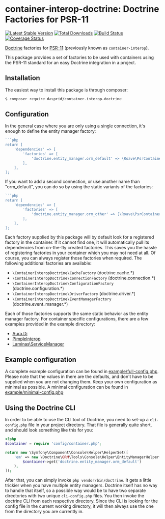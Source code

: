 # container-interop-doctrine: Doctrine Factories for PSR-11

[![Latest Stable Version](https://poser.pugx.org/dasprid/container-interop-doctrine/v/stable)](https://packagist.org/packages/dasprid/container-interop-doctrine)
[![Total Downloads](https://poser.pugx.org/dasprid/container-interop-doctrine/downloads)](https://packagist.org/packages/dasprid/container-interop-doctrine)
[![Build Status](https://api.travis-ci.org/DASPRiD/container-interop-doctrine.png?branch=master)](http://travis-ci.org/DASPRiD/container-interop-doctrine)
[![Coverage Status](https://coveralls.io/repos/DASPRiD/container-interop-doctrine/badge.png?branch=master)](https://coveralls.io/r/DASPRiD/container-interop-doctrine)

[Doctrine](https://github.com/doctrine) factories for [PSR-11](https://github.com/php-fig/fig-standards/blob/master/accepted/PSR-11-container.md) (previously known as `container-interop`).

This package provides a set of factories to be used with containers using the PSR-11 standard for an easy
Doctrine integration in a project.

## Installation

The easiest way to install this package is through composer:

```bash
$ composer require dasprid/container-interop-doctrine
```

## Configuration

In the general case where you are only using a single connection, it's enough to define the entity manager factory:

```php
```php
return [
    'dependencies' => [
        'factories' => [
            'doctrine.entity_manager.orm_default' => \Roave\PsrContainerDoctrine\EntityManagerFactory::class,
        ],
    ],
];
```

If you want to add a second connection, or use another name than "orm_default", you can do so by using the static
variants of the factories:

```php
```php
return [
    'dependencies' => [
        'factories' => [
            'doctrine.entity_manager.orm_other' => [\Roave\PsrContainerDoctrine\EntityManagerFactory::class, 'orm_other'],
        ],
    ],
];
```

Each factory supplied by this package will by default look for a registered factory in the container. If it cannot find
one, it will automatically pull its dependencies from on-the-fly created factories. This saves you the hassle of
registering factories in your container which you may not need at all. Of course, you can always register those
factories when required. The following additional factories are available:

- ```\ContainerInteropDoctrine\CacheFactory``` (doctrine.cache.*)
- ```\ContainerInteropDoctrine\ConnectionFactory``` (doctrine.connection.*)
- ```\ContainerInteropDoctrine\ConfigurationFactory``` (doctrine.configuration.*)
- ```\ContainerInteropDoctrine\DriverFactory``` (doctrine.driver.*)
- ```\ContainerInteropDoctrine\EventManagerFactory``` (doctrine.event_manager.*)

Each of those factories supports the same static behavior as the entity manager factory. For container specific
configurations, there are a few examples provided in the example directory:

- [Aura.Di](example/aura-di.php)
- [PimpleInterop](example/pimple-interop.php)
- [Laminas\ServiceManager](example/laminas-servicemanager.php)

## Example configuration

A complete example configuration can be found in [example/full-config.php](example/full-config.php). Please note that
the values in there are the defaults, and don't have to be supplied when you are not changing them. Keep your own
configuration as minimal as possible. A minimal configuration can be found in
[example/minimal-config.php](example/minimal-config.php)

## Using the Doctrine CLI

In order to be able to use the CLI tool of Doctrine, you need to set-up a ```cli-config.php``` file in your project
directory. That file is generally quite short, and should look something like this for you:

```php
<?php
$container = require 'config/container.php';

return new \Symfony\Component\Console\Helper\HelperSet([
    'em' => new \Doctrine\ORM\Tools\Console\Helper\EntityManagerHelper(
        $container->get('doctrine.entity_manager.orm_default')
    ),
]);
```

After that, you can simply invoke ```php vendor/bin/doctrine```. It gets a little trickier when you have multiple entity
managers. Doctrine itself has no way to handle that itself, so a possible way would be to have two separate directories
with two unique ```cli-config.php``` files. You then invoke the doctrine CLI from each respective directory. Since the
CLI is looking for the config file in the current working directory, it will then always use the one from the directory
you are currently in.
